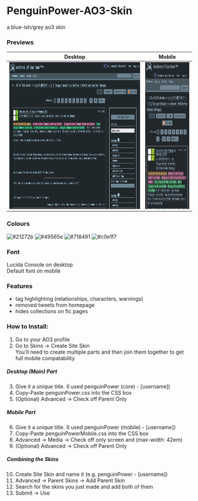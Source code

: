 # PenguinPower-AO3-Skin
a blue-ish/grey ao3 skin

### Previews

Desktop   |  Mobile
:--------:|:---------:
<img src="https://github.com/greysonGhost/PenguinPower-AO3-Skin/blob/main/Preview-Desktop.png?raw=true" alt="a desktop screenshot of an archive of our own page showing fic results for Witch Hat Atelier with a blueish-grey theme" height="400"/>  |  <img src="https://github.com/greysonGhost/PenguinPower-AO3-Skin/blob/main/Preview-Mobile.jpg?raw=true" alt="a mobile screenshot of an archive of our own page showing fic results for Witch Hat Atelier with a blueish-grey theme" height="400"/>

### Colours

![#21272b](https://place-hold.it/80/21272b/ffffff&text=21272b)
![#49565e](https://place-hold.it/80/49565e/ffffff&text=49565e)
![#718491](https://place-hold.it/80/718491/000000&text=718491)
![#c0e1f7](https://place-hold.it/80/c0e1f7/000000&text=c0e1f7)

### Font
Lucida Console on desktop  
Default font on mobile

### Features
- tag highlighting (relationships, characters, warnings)
- removed tweets from homepage
- hides collections on fic pages

### How to Install:

1. Go to your AO3 profile
2. Go to Skins -> Create Site Skin  
You'll need to create multiple parts and then join them together to get full mobile compatability

##### Desktop (Main) Part
3. Give it a unique title. (I used penguinPower (core) - [username])
4. Copy-Paste penguinPower.css into the CSS box
5. (Optional) Advanced -> Check off Parent Only

##### Mobile Part
6. Give it a unique title. (I used penguinPower (mobile) - [username])
7. Copy-Paste penguinPowerMobile.css into the CSS box
8. Advanced -> Media -> Check off only screen and (max-width: 42em)
9. (Optional) Advanced -> Check off Parent Only

##### Combining the Skins
10. Create Site Skin and name it (e.g. penguinPower - [username])
11. Advanced -> Parent Skins -> Add Parent Skin
12. Search for the skins you just made and add both of them
13. Submit -> Use
